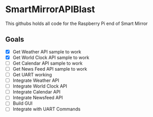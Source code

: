 # SmartMirrorAPIBlast
This githubs holds all code for the Raspberry Pi end of Smart Mirror
## Goals
- [x] Get Weather API sample to work
- [x] Get World Clock API sample to work
- [ ] Get Calendar API sample to work
- [ ] Get News Feed API sample to work
- [ ] Get UART working
- [ ] Integrate Weather API
- [ ] Integrate World Clock API
- [ ] Integrate Calendar API
- [ ] Integrate Newsfeed API
- [ ] Build GUI
- [ ] Integrate with UART Commands
